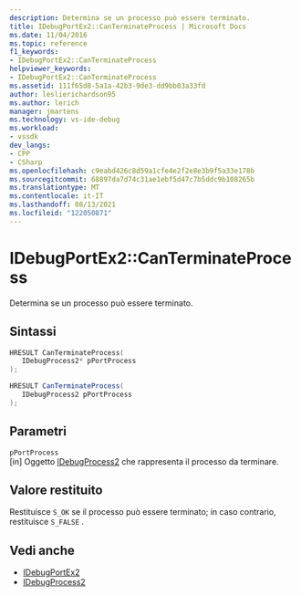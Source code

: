 ```yaml
---
description: Determina se un processo può essere terminato.
title: IDebugPortEx2::CanTerminateProcess | Microsoft Docs
ms.date: 11/04/2016
ms.topic: reference
f1_keywords:
- IDebugPortEx2::CanTerminateProcess
helpviewer_keywords:
- IDebugPortEx2::CanTerminateProcess
ms.assetid: 111f65d8-5a1a-42b3-9de3-dd9bb03a33fd
author: leslierichardson95
ms.author: lerich
manager: jmartens
ms.technology: vs-ide-debug
ms.workload:
- vssdk
dev_langs:
- CPP
- CSharp
ms.openlocfilehash: c9eabd426c8d59a1cfe4e2f2e8e3b9f5a33e178b
ms.sourcegitcommit: 68897da7d74c31ae1ebf5d47c7b5ddc9b108265b
ms.translationtype: MT
ms.contentlocale: it-IT
ms.lasthandoff: 08/13/2021
ms.locfileid: "122050871"
---
```

# <a name="idebugportex2canterminateprocess"></a>IDebugPortEx2::CanTerminateProcess
Determina se un processo può essere terminato.

## <a name="syntax"></a>Sintassi

```cpp
HRESULT CanTerminateProcess( 
   IDebugProcess2* pPortProcess
);
```

```csharp
HRESULT CanTerminateProcess( 
   IDebugProcess2 pPortProcess
);
```

## <a name="parameters"></a>Parametri
`pPortProcess`\
[in] Oggetto [IDebugProcess2](../../../extensibility/debugger/reference/idebugprocess2.md) che rappresenta il processo da terminare.

## <a name="return-value"></a>Valore restituito
 Restituisce `S_OK` se il processo può essere terminato; in caso contrario, restituisce `S_FALSE` .

## <a name="see-also"></a>Vedi anche
- [IDebugPortEx2](../../../extensibility/debugger/reference/idebugportex2.md)
- [IDebugProcess2](../../../extensibility/debugger/reference/idebugprocess2.md)
